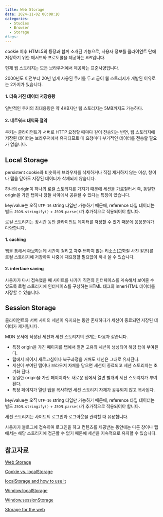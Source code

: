 ```yaml
---
title: Web Storage
date: 2024-11-02 00:08:10
categories:
  - Studies
  - Browser
  - Storage
#tags:
---
```

cookie 이후 HTML5의 등장과 함께 소개된 기능으로, 사용자 정보를 클라이언트 단에 저장하기 위한 메서드와 프로토콜을 제공하는 API입니다.

현재 웹 스토리지는 모든 브라우저에서 제공하는 표준사양입니다.

2000년도 이전부터 20년 넘게 사용된 쿠키를 두고 굳이 웹 스토리지가 개발된 이유로는 2가지가 있습니다.

#### 1. 더욱 커진 데이터 저장용량

일반적인 쿠키의 최대용량은 약 4KB지만 웹 스토리지는 5MB까지도 가능하다.

#### 2. 네트워크 대역폭 절약

쿠키는 클라이언트가 서버로 HTTP 요청할 때마다 같이 전송되는 반면, 웹 스토리지에 저장된 데이터는 브라우저에서 유지되므로 매 요청마다 부가적인 데이터를 전송할 필요가 없습니다.

## Local Storage

persistent cookie와 비슷하게 브라우저를 삭제하거나 직접 제거하지 않는 이상, 창이나 탭을 닫아도 저장된 데이터가 삭제되지 않습니다.

하나의 origin이 하나의 로컬 스토리지를 가지기 때문에 세션을 가로질러서 즉, 동일한 origin을 가진 탭이나 창들 사이에서 공유될 수 있다는 특징이 있습니다.

key/value는 오직 `UTF-16` string 타입만 가능하기 때문에, reference 타입 데이터는 별도 `JSON.stringify()` + `JSON.parse()`가 추가적으로 적용되어야 합니다.

로컬 스토리지는 장시간 동안 클라이언트 데이터를 저장할 수 있기 때문에 응용분야가 다양합니다.

#### 1. caching

웹을 통해서 확보하는데 시간이 걸리고 자주 변하지 않는 리소스(고화질 사진 같은)를 로컬 스토리지에 저장하여 나중에 재요청할 필요없이 꺼내 쓸 수 있습니다.

#### 2. interface saving

사용자가 다시 접속했을 때 사이트를 나가기 직전의 인터페이스를 계속해서 보여줄 수 있도록 로컬 스토리지에 인터페이스를 구성하는 HTML 태그의 innerHTML 데이터를 저장할 수 있습니다.

## Session Storage

클라이언트와 서버 사이의 세션이 유지되는 동안 존재하다가 세션이 종료되면 저장된 데이터가 제거됩니다.

MDN 문서에 작성된 세션과 세션 스토리지의 관계는 다음과 같습니다.

- 특정 origin을 가진 페이지를 탭에서 열면 고유의 세션이 생성되어 해당 탭에 부여된다.
- 탭에서 페이지 새로고침이나 복구과정을 거쳐도 세션은 그대로 유지된다.
- 세션이 부여된 탭이나 브라우저 자체를 닫으면 세션이 종료되고 세션 스토리지는 초기화 된다.
- 동일한 origin을 가진 페이지라도 새로운 탭에서 열면 별개의 세션 스토리지가 부여된다.
- 특정 페이지가 열린 탭을 복사하면 세션 스토리지 자체가 공유되지 않고 복사된다.

key/value는 오직 `UTF-16` string 타입만 가능하기 때문에, reference 타입 데이터는 별도 `JSON.stringify()` + `JSON.parse()`가 추가적으로 적용되어야 합니다.

세션 스토리지는 사이트의 로그인과 로그아웃을 관리할 때 유용합니다.

사용자가 블로그에 접속하여 로그인을 하고 컨텐츠를 제공받는 동안에는 다른 창이나 탭에서는 해당 스토리지에 접근할 수 없기 때문에 세션을 지속적으로 유지할 수 있습니다.

## 참고자료

[Web Storage](https://en.wikipedia.org/wiki/Web_storage)

[Cookie vs. localStorage](https://medium.com/swlh/cookies-vs-localstorage-whats-the-difference-d99f0eb09b44)

[localStorage and how to use it](https://www.smashingmagazine.com/2010/10/local-storage-and-how-to-use-it/)

[Window.localStorage](https://developer.mozilla.org/en-US/docs/Web/API/Window/localStorage)

[Window.sessionStorage](https://developer.mozilla.org/en-US/docs/Web/API/Window/sessionStorage)

[Storage for the web](https://web.dev/i18n/en/storage-for-the-web/)